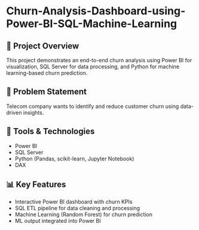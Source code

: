 # Churn-Analysis-Dashboard-using-Power-BI-SQL-Machine-Learning

## 🚀 Project Overview
This project demonstrates an end-to-end churn analysis using Power BI for visualization, SQL Server for data processing, and Python for machine learning-based churn prediction.

## 🧠 Problem Statement
Telecom company wants to identify and reduce customer churn using data-driven insights.

## 🔧 Tools & Technologies
- Power BI
- SQL Server
- Python (Pandas, scikit-learn, Jupyter Notebook)
- DAX

## 📊 Key Features
- Interactive Power BI dashboard with churn KPIs
- SQL ETL pipeline for data cleaning and processing
- Machine Learning (Random Forest) for churn prediction
- ML output integrated into Power BI

